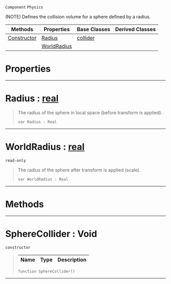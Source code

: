  `Component` `Physics`



(NOTE) Defines the collision volume for a sphere defined by a radius.

|Methods|Properties|Base Classes|Derived Classes|
|---|---|---|---|
|[ Constructor](https://github.com/zeroengineteam/ZeroDocs/code_reference/class_reference/spherecollider.markdown#spherecollider-void)|[ Radius](https://github.com/zeroengineteam/ZeroDocs/code_reference/class_reference/spherecollider.markdown#radius-zero-engine-docum)|[collider](https://github.com/zeroengineteam/ZeroDocs/code_reference/class_reference/collider.markdown)| |
| |[ WorldRadius](https://github.com/zeroengineteam/ZeroDocs/code_reference/class_reference/spherecollider.markdown#worldradius-zero-engine)| | |


 #  Properties


---  
 #  Radius : [real](https://github.com/zeroengineteam/ZeroDocs/code_reference/zilch_base_types/real.markdown)

> The radius of the sphere in local space (before transform is applied).
> ``` lang=cpp, name=Zilch
> var Radius : Real


---  
 #  WorldRadius : [real](https://github.com/zeroengineteam/ZeroDocs/code_reference/zilch_base_types/real.markdown)

 `read-only`

> The radius of the sphere after transform is applied (scale).
> ``` lang=cpp, name=Zilch
> var WorldRadius : Real


---  
 #  Methods


---  
 #  SphereCollider : Void

 `constructor`

> 
> |Name|Type|Description|
> |---|---|---|
> ``` lang=cpp, name=Zilch
> function SphereCollider()
> ``` 


---  
 

 